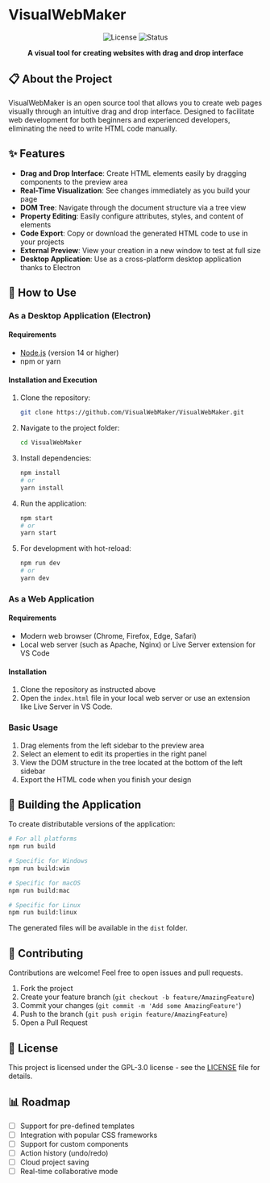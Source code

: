 # VisualWebMaker

<div align="center">

![License](https://img.shields.io/badge/License-GPL--3.0-blue.svg)
![Status](https://img.shields.io/badge/Status-In%20Development-yellow)

**A visual tool for creating websites with drag and drop interface**

</div>

## 📋 About the Project

VisualWebMaker is an open source tool that allows you to create web pages visually through an intuitive drag and drop interface. Designed to facilitate web development for both beginners and experienced developers, eliminating the need to write HTML code manually.

## ✨ Features

- **Drag and Drop Interface**: Create HTML elements easily by dragging components to the preview area
- **Real-Time Visualization**: See changes immediately as you build your page
- **DOM Tree**: Navigate through the document structure via a tree view
- **Property Editing**: Easily configure attributes, styles, and content of elements
- **Code Export**: Copy or download the generated HTML code to use in your projects
- **External Preview**: View your creation in a new window to test at full size
- **Desktop Application**: Use as a cross-platform desktop application thanks to Electron

## 🚀 How to Use

### As a Desktop Application (Electron)

#### Requirements

- [Node.js](https://nodejs.org/) (version 14 or higher)
- npm or yarn

#### Installation and Execution

1. Clone the repository:
   ```bash
   git clone https://github.com/VisualWebMaker/VisualWebMaker.git
   ```

2. Navigate to the project folder:
   ```bash
   cd VisualWebMaker
   ```

3. Install dependencies:
   ```bash
   npm install
   # or
   yarn install
   ```

4. Run the application:
   ```bash
   npm start
   # or
   yarn start
   ```

5. For development with hot-reload:
   ```bash
   npm run dev
   # or
   yarn dev
   ```

### As a Web Application

#### Requirements

- Modern web browser (Chrome, Firefox, Edge, Safari)
- Local web server (such as Apache, Nginx) or Live Server extension for VS Code

#### Installation

1. Clone the repository as instructed above
2. Open the `index.html` file in your local web server or use an extension like Live Server in VS Code.

### Basic Usage

1. Drag elements from the left sidebar to the preview area
2. Select an element to edit its properties in the right panel
3. View the DOM structure in the tree located at the bottom of the left sidebar
4. Export the HTML code when you finish your design

## 🔧 Building the Application

To create distributable versions of the application:

```bash
# For all platforms
npm run build

# Specific for Windows
npm run build:win

# Specific for macOS
npm run build:mac

# Specific for Linux
npm run build:linux
```

The generated files will be available in the `dist` folder.

## 🤝 Contributing

Contributions are welcome! Feel free to open issues and pull requests.

1. Fork the project
2. Create your feature branch (`git checkout -b feature/AmazingFeature`)
3. Commit your changes (`git commit -m 'Add some AmazingFeature'`)
4. Push to the branch (`git push origin feature/AmazingFeature`)
5. Open a Pull Request

## 📄 License

This project is licensed under the GPL-3.0 license - see the [LICENSE](LICENSE) file for details.

## 📊 Roadmap

- [ ] Support for pre-defined templates
- [ ] Integration with popular CSS frameworks
- [ ] Support for custom components
- [ ] Action history (undo/redo)
- [ ] Cloud project saving
- [ ] Real-time collaborative mode